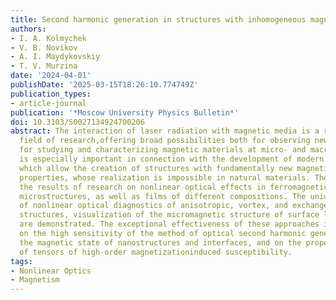 ```yaml
---
title: Second harmonic generation in structures with inhomogeneous magnetization distribution
authors:
- I. A. Kolmychek
- V. B. Novikov
- A. I. Maydykovskiy
- T. V. Murzina
date: '2024-04-01'
publishDate: '2025-03-15T18:26:10.774749Z'
publication_types:
- article-journal
publication: '*Moscow University Physics Bulletin*'
doi: 10.3103/S0027134924700206
abstract: The interaction of laser radiation with magnetic media is a rapidly developing
  field of research,offering broad possibilities both for observing new effects and
  for studying and characterizing magnetic materials at micro- and macrolevels. This
  is especially important in connection with the development of modern technologies,
  which allow the creation of structures with fundamentally new magnetic and optical
  properties, whose realization is impossible in natural materials. The review presents
  the results of research on nonlinear optical effects in ferromagnetic nano- and
  microstructures, as well as films of different compositions. The unique possibilities
  of nonlinear optical diagnostics of anisotropic, vortex, and exchange-biased magnetic
  structures, visualization of the micromagnetic structure of surface layers of iron–garnets
  are demonstrated. The exceptional effectiveness of these approaches is based both
  on the high sensitivity of the method of optical second harmonic generations to
  the magnetic state of nanostructures and interfaces, and on the properties of symmetry
  of tensors of high-order magnetizationinduced susceptibility.
tags:
- Nonlinear Optics
- Magnetism 
---
```

